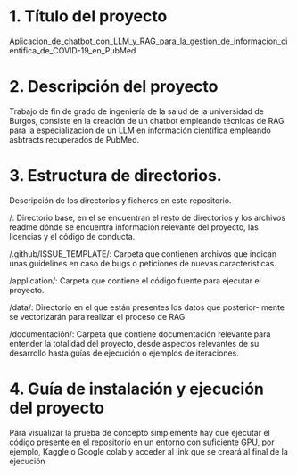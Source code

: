# 1. Título del proyecto
Aplicacion_de_chatbot_con_LLM_y_RAG_para_la_gestion_de_informacion_cientifica_de_COVID-19_en_PubMed

# 2. Descripción del proyecto

Trabajo de fin de grado de ingeniería de la salud de la universidad de Burgos, consiste en la creación de un chatbot empleando técnicas de RAG para la especialización de un LLM en información científica empleando asbtracts recuperados de PubMed.

# 3. Estructura de directorios.

Descripción de los directorios y ficheros en este repositorio.

/: Directorio base, en el se encuentran el resto de directorios y los
archivos readme dónde se encuentra información relevante del proyecto,
las licencias y el código de conducta.

/.github/ISSUE_TEMPLATE/: Carpeta que contienen archivos
que indican unas guidelines en caso de bugs o peticiones de nuevas
características.

/application/: Carpeta que contiene el código fuente para ejecutar
el proyecto.

/data/: Directorio en el que están presentes los datos que posterior-
mente se vectorizarán para realizar el proceso de RAG

/documentación/: Carpeta que contiene documentación relevante
para entender la totalidad del proyecto, desde aspectos relevantes de
su desarrollo hasta guías de ejecución o ejemplos de iteraciones.

# 4. Guía de instalación y ejecución del proyecto

Para visualizar la prueba de concepto simplemente hay que ejecutar el
código presente en el repositorio en un entorno con suficiente GPU, por ejemplo, Kaggle o Google colab y acceder al link que se creará al final de la
ejecución
